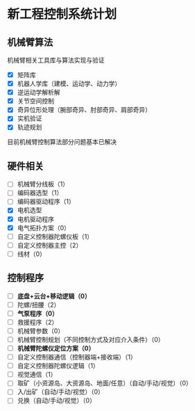 # 新工程控制系统计划

## 机械臂算法

机械臂相关工具库与算法实现与验证

- [x] 矩阵库
- [x] 机器人学库（建模、运动学、动力学）
- [x] 逆运动学解析解
- [x] 关节空间控制
- [x] 奇异位形处理（腕部奇异、肘部奇异、肩部奇异）
- [x] 实机验证
- [x] 轨迹规划

目前机械臂控制算法部分问题基本已解决

## 硬件相关

- [ ] 机械臂分线板（1）
- [ ] 编码器选型（1）
- [ ] 编码器驱动程序（1）
- [x] 电机选型
- [x] 电机驱动程序
- [x] 电气拓扑方案（0）
- [ ] 自定义控制器陀螺仪板（1）
- [ ] 自定义控制器主控（2）
- [ ] 线材（0）

## 控制程序

- [ ] **底盘+云台+移动逻辑（0）**
- [ ] 陀螺/扭腰（2）
- [ ] **气泵程序（0）**
- [ ] 救援程序（2）
- [ ] 机械臂参数（0）
- [ ] 机械臂控制规划（不同控制方式及对应介入条件）（0）
- [ ] **机械臂陀螺仪定位方案（0）**
- [ ] 自定义控制器通信（控制器端+接收端）（1）
- [ ] 自定义控制器陀螺仪逻辑（1）
- [ ] 视觉通信（1）
- [ ] 取矿（小资源岛、大资源岛、地面/任意）（自动/手动/视觉）（0）
- [ ] 入/出矿（自动/手动/视觉）（0）
- [ ] 兑换（自动/手动/视觉）（0）
